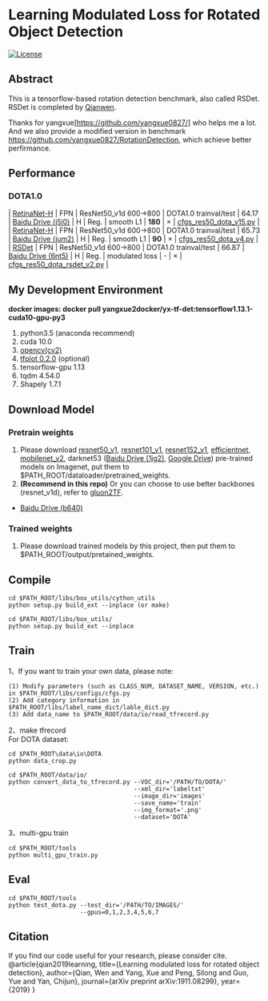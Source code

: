 # Learning Modulated Loss for Rotated Object Detection

[![License](https://img.shields.io/badge/License-Apache%202.0-blue.svg)](https://opensource.org/licenses/Apache-2.0)


## Abstract
This is a tensorflow-based rotation detection benchmark, also called RSDet. 
RSDet is completed by [Qianwen](https://github.com/Mrqianduoduo/).

Thanks for yangxue[https://github.com/yangxue0827/] who helps me a lot.
And we also provide a modified version in benchmark https://github.com/yangxue0827/RotationDetection, which achieve better perfirmance.

## Performance
### DOTA1.0

| [RetinaNet-H](https://arxiv.org/abs/1908.05612) | FPN | ResNet50_v1d 600->800 | DOTA1.0 trainval/test | 64.17 | [Baidu Drive (j5l0)](https://pan.baidu.com/s/1Qh_LE6QeGsOBYqMzjAESsA) | H | Reg. | smooth L1 | **180** | × | [cfgs_res50_dota_v15.py](./libs/configs/DOTA/retinanet/cfgs_res50_dota_v15.py) |
| [RetinaNet-H](https://arxiv.org/abs/1908.05612) | FPN | ResNet50_v1d 600->800 | DOTA1.0 trainval/test | 65.73 | [Baidu Drive (jum2)](https://pan.baidu.com/s/19-hEtCGxLfYuluTATQJpdg) | H | Reg. | smooth L1 | **90** | × | [cfgs_res50_dota_v4.py](./libs/configs/DOTA/retinanet/cfgs_res50_dota_v4.py) |
| [RSDet](https://arxiv.org/pdf/1911.08299) | FPN | ResNet50_v1d 600->800 | DOTA1.0 trainval/test | 66.87 | [Baidu Drive (6nt5)](https://pan.baidu.com/s/1-4iXqRMvCOIEtrMFwtXyew) | H | Reg. | modulated loss | - | × | [cfgs_res50_dota_rsdet_v2.py](./libs/configs/DOTA/rsdet/cfgs_res50_dota_rsdet_v2.py) |

## My Development Environment
**docker images: docker pull yangxue2docker/yx-tf-det:tensorflow1.13.1-cuda10-gpu-py3**      
1. python3.5 (anaconda recommend)               
2. cuda 10.0                     
3. [opencv(cv2)](https://pypi.org/project/opencv-python/)       
4. [tfplot 0.2.0](https://github.com/wookayin/tensorflow-plot) (optional)            
5. tensorflow-gpu 1.13
6. tqdm 4.54.0
7. Shapely 1.7.1

## Download Model
### Pretrain weights
1. Please download [resnet50_v1](http://download.tensorflow.org/models/resnet_v1_50_2016_08_28.tar.gz), [resnet101_v1](http://download.tensorflow.org/models/resnet_v1_101_2016_08_28.tar.gz), [resnet152_v1](http://download.tensorflow.org/models/resnet_v1_152_2016_08_28.tar.gz), [efficientnet](https://github.com/tensorflow/tpu/tree/master/models/official/efficientnet), [mobilenet_v2](https://storage.googleapis.com/mobilenet_v2/checkpoints/mobilenet_v2_1.0_224.tgz), darknet53 ([Baidu Drive (1jg2)](https://pan.baidu.com/s/1p8V9aaivo9LNxa_OjXjUwA), [Google Drive](https://drive.google.com/drive/folders/1zyg1bvdmLxNRIXOflo_YmJjNJdpHX2lJ?usp=sharing)) pre-trained models on Imagenet, put them to $PATH_ROOT/dataloader/pretrained_weights.       
2. **(Recommend in this repo)** Or you can choose to use better backbones (resnet_v1d), refer to [gluon2TF](https://github.com/yangJirui/gluon2TF).    
* [Baidu Drive (b640)](https://pan.baidu.com/s/1lT9t6Lr7-xrmOijSB9QK-Q)              

### Trained weights
1. Please download trained models by this project, then put them to $PATH_ROOT/output/pretained_weights.


## Compile
```  
cd $PATH_ROOT/libs/box_utils/cython_utils
python setup.py build_ext --inplace (or make)

cd $PATH_ROOT/libs/box_utils/
python setup.py build_ext --inplace
```

## Train

1、If you want to train your own data, please note:  
```     
(1) Modify parameters (such as CLASS_NUM, DATASET_NAME, VERSION, etc.) in $PATH_ROOT/libs/configs/cfgs.py
(2) Add category information in $PATH_ROOT/libs/label_name_dict/lable_dict.py     
(3) Add data_name to $PATH_ROOT/data/io/read_tfrecord.py 
```     

2、make tfrecord     
For DOTA dataset:      
```  
cd $PATH_ROOT\data\io\DOTA
python data_crop.py
```  

```  
cd $PATH_ROOT/data/io/  
python convert_data_to_tfrecord.py --VOC_dir='/PATH/TO/DOTA/' 
                                   --xml_dir='labeltxt'
                                   --image_dir='images'
                                   --save_name='train' 
                                   --img_format='.png' 
                                   --dataset='DOTA'
```      

3、multi-gpu train
```  
cd $PATH_ROOT/tools
python multi_gpu_train.py
```

## Eval
```  
cd $PATH_ROOT/tools
python test_dota.py --test_dir='/PATH/TO/IMAGES/'  
                    --gpus=0,1,2,3,4,5,6,7          
```  


## Citation

If you find our code useful for your research, please consider cite.
@article{qian2019learning,
    title={Learning modulated loss for rotated object detection},
    author={Qian, Wen and Yang, Xue and Peng, Silong and Guo, Yue and Yan, Chijun},
    journal={arXiv preprint arXiv:1911.08299},
    year={2019}
}

